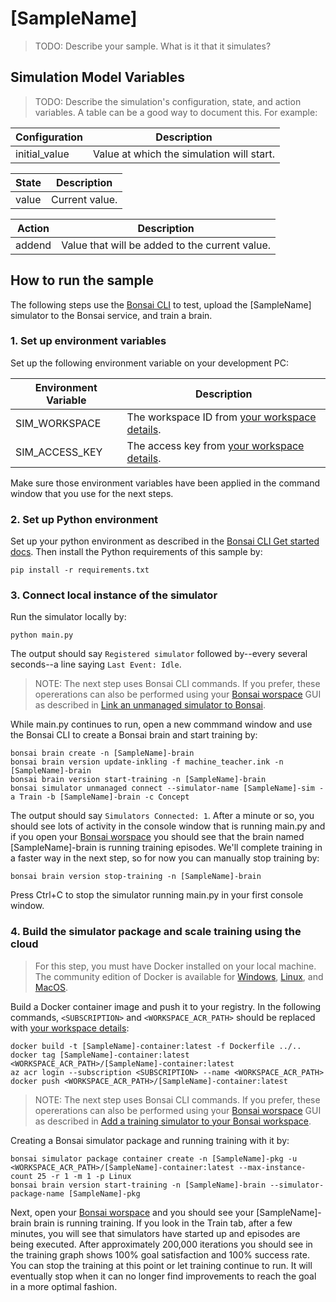 # [SampleName]

> TODO: Describe your sample. What is it that it simulates?

## Simulation Model Variables

> TODO: Describe the simulation's configuration, state, and action variables. A table can be a good way to document this. For example:

| Configuration | Description |
| ----- | ----- |
| initial_value | Value at which the simulation will start. |

| State | Description |
| ----- | ----- |
| value | Current value. |

| Action | Description | 
| ------ | -------------------- |
| addend | Value that will be added to the current value. |

## How to run the sample

The following steps use the [Bonsai CLI](https://docs.microsoft.com/en-us/bonsai/cli) to test, upload the [SampleName] simulator to the Bonsai service, and train a brain.

### 1. Set up environment variables

Set up the following environment variable on your development PC:

| Environment Variable | Description |
| ----- | ----- |
| SIM_WORKSPACE | The workspace ID from [your workspace details](https://docs.microsoft.com/en-us/bonsai/cookbook/get-workspace-info). |
| SIM_ACCESS_KEY | The access key from [your workspace details](https://docs.microsoft.com/en-us/bonsai/cookbook/get-workspace-info). |

Make sure those environment variables have been applied in the command window that you use for the next steps.

### 2. Set up Python environment

Set up your python environment as described in the [Bonsai CLI Get started docs](https://docs.microsoft.com/en-us/bonsai/cli).
Then install the Python requirements of this sample by:

```
pip install -r requirements.txt
```

### 3. Connect local instance of the simulator

Run the simulator locally by:

```
python main.py
```

The output should say `Registered simulator` followed by--every several seconds--a line saying `Last Event: Idle`.

> NOTE: The next step uses Bonsai CLI commands.
> If you prefer, these opererations can also be performed using your [Bonsai worspace](https://preview.bons.ai/) GUI as described in [Link an unmanaged simulator to Bonsai](https://docs.microsoft.com/en-us/bonsai/guides/run-a-local-sim?tabs=bash%2Ctest-with-ui&pivots=sim-lang-python).

While main.py continues to run, open a new commmand window and use the Bonsai CLI to create a Bonsai brain and start training by:

```
bonsai brain create -n [SampleName]-brain
bonsai brain version update-inkling -f machine_teacher.ink -n [SampleName]-brain
bonsai brain version start-training -n [SampleName]-brain
bonsai simulator unmanaged connect --simulator-name [SampleName]-sim -a Train -b [SampleName]-brain -c Concept
```

The output should say `Simulators Connected: 1`. After a minute or so, you should see lots of activity in the console window that
is running main.py and if you open your [Bonsai worspace](https://preview.bons.ai/) you should see that the brain named [SampleName]-brain
is running training episodes. We'll complete training in a faster way in the next step, so for now you can manually stop training by:

```
bonsai brain version stop-training -n [SampleName]-brain
```

Press Ctrl+C to stop the simulator running main.py in your first console window.

### 4. Build the simulator package and scale training using the cloud

> For this step, you must have Docker installed on your local machine. The community edition of Docker is available for
> [Windows](https://docs.docker.com/docker-for-windows/install), [Linux](https://docs.docker.com/engine/install), and
> [MacOS](https://docs.docker.com/docker-for-mac/install).

Build a Docker container image and push it to your registry.
In the following commands, `<SUBSCRIPTION>` and `<WORKSPACE_ACR_PATH>` should be replaced with
[your workspace details](https://docs.microsoft.com/en-us/bonsai/cookbook/get-workspace-info):

```
docker build -t [SampleName]-container:latest -f Dockerfile ../..
docker tag [SampleName]-container:latest <WORKSPACE_ACR_PATH>/[SampleName]-container:latest
az acr login --subscription <SUBSCRIPTION> --name <WORKSPACE_ACR_PATH>
docker push <WORKSPACE_ACR_PATH>/[SampleName]-container:latest
```

> NOTE: The next step uses Bonsai CLI commands.
> If you prefer, these opererations can also be performed using your [Bonsai worspace](https://preview.bons.ai/) GUI as described
> in [Add a training simulator to your Bonsai workspace](https://docs.microsoft.com/en-us/bonsai/guides/add-simulator?tabs=add-cli%2Ctrain-inkling&pivots=sim-platform-other).

Creating a Bonsai simulator package and running training with it by:

```
bonsai simulator package container create -n [SampleName]-pkg -u <WORKSPACE_ACR_PATH>/[SampleName]-container:latest --max-instance-count 25 -r 1 -m 1 -p Linux
bonsai brain version start-training -n [SampleName]-brain --simulator-package-name [SampleName]-pkg
```

Next, open your [Bonsai worspace](https://preview.bons.ai/) and you should see your [SampleName]-brain brain is running training.
If you look in the Train tab, after a few minutes, you will see that simulators have started up and episodes are being executed.
After approximately 200,000 iterations you should see in the training graph shows 100% goal satisfaction and 100% success rate.
You can stop the training at this point or let training continue to run. It will eventually stop when it can no longer find improvements
to reach the goal in a more optimal fashion.